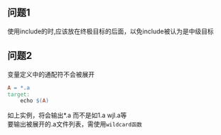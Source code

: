 ## 问题1
使用include的时,应该放在终极目标的后面，以免include被认为是中级目标  
## 问题2
变量定义中的通配符不会被展开  
```makefile
A = *.a
target:
    echo $(A)
```
如上实例，将会输出*.a 而不是如1.a wjl.a等  
要输出被展开的.a文件列表，需使用`wildcard函数`  
